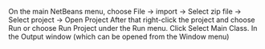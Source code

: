On the main NetBeans menu, choose File → import → Select zip file → Select project → Open Project
After that right-click the project and choose Run or choose Run Project under the Run menu.
Click Select Main Class. 
In the Output window (which can be opened from the Window menu)
